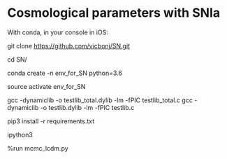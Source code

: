 # Cosmological parameters with SNIa

With conda, in your console in iOS:

git clone https://github.com/vicbonj/SN.git

cd SN/

conda create -n env_for_SN python=3.6

source activate env_for_SN

gcc -dynamiclib -o testlib_total.dylib -lm -fPIC testlib_total.c
gcc -dynamiclib -o testlib.dylib -lm -fPIC testlib.c

pip3 install -r requirements.txt

ipython3

%run mcmc_lcdm.py
